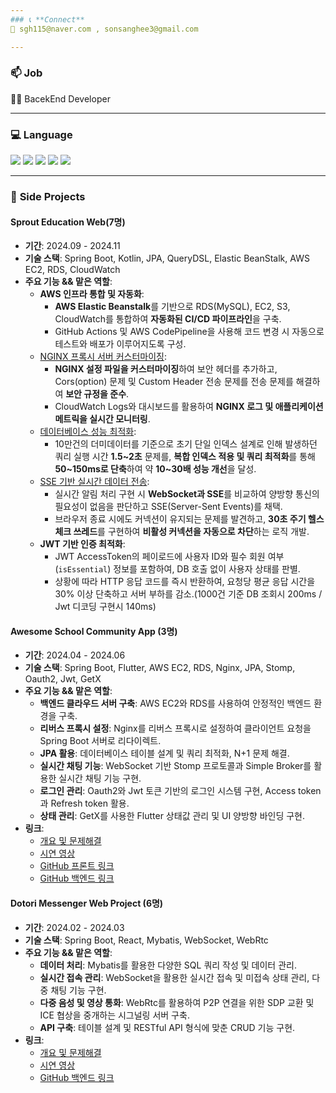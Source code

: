 ```yaml
---
### 📞 **Connect**
📧 sgh115@naver.com , sonsanghee3@gmail.com

---
```


### 📫 **Job**
👨‍💻 BacekEnd Developer

---

### 💻 **Language**
<div >
	<img src="https://img.shields.io/badge/Java-007396?style=flat&logo=Java&logoColor=white" />
	<img src="https://img.shields.io/badge/Kotlin-0095D5?style=flat&logo=Kotlin&logoColor=white" />
	<img src="https://img.shields.io/badge/TypeScript-3178C6?style=flat&logo=TypeScript&logoColor=white" />
	<img src="https://img.shields.io/badge/JavaScript-F7DF1E?style=flat&logo=JavaScript&logoColor=white" />
	<img src="https://img.shields.io/badge/Dart-0175C2?style=flat&logo=Dart&logoColor=white" />
</div>

---

### 💼 **Side Projects**
#### Sprout Education Web(7명)
- **기간**: 2024.09 - 2024.11
- **기술 스택**: Spring Boot, Kotlin, JPA, QueryDSL, Elastic BeanStalk, AWS EC2, RDS, CloudWatch
- **주요 기능 && 맡은 역할**:
  - **AWS 인프라 통합 및 자동화**:
    - **AWS Elastic Beanstalk**를 기반으로 RDS(MySQL), EC2, S3, CloudWatch를 통합하여 **자동화된 CI/CD 파이프라인**을 구축.
    - GitHub Actions 및 AWS CodePipeline을 사용해 코드 변경 시 자동으로 테스트와 배포가 이루어지도록 구성.
  - [NGINX 프록시 서버 커스터마이징](https://velog.io/@son93/Cors%EC%99%80-Preflightfeat.Nginx%EC%97%90-%EA%B4%80%ED%95%98%EC%97%AC):
    - **NGINX 설정 파일을 커스터마이징**하여 보안 헤더를 추가하고, Cors(option) 문제 및 Custom Header 전송 문제를 전송 문제를 해결하여 **보안 규정을 준수**.
    - CloudWatch Logs와 대시보드를 활용하여 **NGINX 로그 및 애플리케이션 메트릭을 실시간 모니터링**.
  - [데이터베이스 성능 최적화](https://velog.io/@son93/%EB%8B%A8%EC%9D%BC-%EC%9D%B8%EB%8D%B1%EC%8A%A4-vs-%EB%B3%B5%ED%95%A9-%EC%9D%B8%EB%8D%B1%EC%8A%A4-%EC%84%B1%EB%8A%A5-%EB%B9%84%EA%B5%90%EC%99%80-%EC%B5%9C%EC%A0%81%ED%99%94-%EC%82%AC%EB%A1%80):
    - 10만건의 더미데이터를 기준으로 초기 단일 인덱스 설계로 인해 발생하던 쿼리 실행 시간 **1.5~2초** 문제를, **복합 인덱스 적용 및 쿼리 최적화**를 통해 **50~150ms로 단축**하여 약 **10~30배 성능 개선**을 달성.
  - [SSE 기반 실시간 데이터 전송](https://velog.io/@son93/WebSocket-vs-SSE-%EC%96%B8%EC%A0%9C-%EC%96%B4%EB%96%BB%EA%B2%8C-%EC%82%AC%EC%9A%A9%ED%95%B4%EC%95%BC-%ED%95%A0%EA%B9%8C-feat.-Spring-Webflux):
    - 실시간 알림 처리 구현 시 **WebSocket과 SSE**를 비교하여 양방향 통신의 필요성이 없음을 판단하고 SSE(Server-Sent Events)를 채택.
    - 브라우저 종료 시에도 커넥션이 유지되는 문제를 발견하고, **30초 주기 헬스체크 쓰레드**를 구현하여 **비활성 커넥션을 자동으로 차단**하는 로직 개발.
  - **JWT 기반 인증 최적화**:
    - JWT AccessToken의 페이로드에 사용자 ID와 필수 회원 여부(`isEssential`) 정보를 포함하여, DB 호출 없이 사용자 상태를 판별.
    - 상황에 따라 HTTP 응답 코드를 즉시 반환하여, 요청당 평균 응답 시간을 30% 이상 단축하고 서버 부하를 감소.(1000건 기준  DB 조회시 200ms / Jwt 디코딩 구현시 140ms)

#### Awesome School Community App (3명)
- **기간**: 2024.04 - 2024.06
- **기술 스택**: Spring Boot, Flutter, AWS EC2, RDS, Nginx, JPA, Stomp, Oauth2, Jwt, GetX
- **주요 기능 && 맡은 역할**:
    - **백엔드 클라우드 서버 구축**: AWS EC2와 RDS를 사용하여 안정적인 백엔드 환경을 구축.
    - **리버스 프록시 설정**: Nginx를 리버스 프록시로 설정하여 클라이언트 요청을 Spring Boot 서버로 리다이렉트.
    - **JPA 활용**: 데이터베이스 테이블 설계 및 쿼리 최적화, N+1 문제 해결.
    - **실시간 채팅 기능**: WebSocket 기반 Stomp 프로토콜과 Simple Broker를 활용한 실시간 채팅 기능 구현.
    - **로그인 관리**: Oauth2와 Jwt 토큰 기반의 로그인 시스템 구현, Access token과 Refresh token 활용.
    - **상태 관리**: GetX를 사용한 Flutter 상태값 관리 및 UI 양방향 바인딩 구현.
- **링크**: 
  - [개요 및 문제해결](https://www.notion.so/2ea3e9b350f54686abddce1c4a282def)
  - [시연 영상](https://www.youtube.com/watch?v=NuTWiTgqucM)
  - [GitHub 프론트 링크](https://github.com/Higangssh/asome-fe-flutter)
  - [GitHub 백엔드 링크](https://github.com/Higangssh/Awesome_Baek)

#### Dotori Messenger Web Project (6명)
- **기간**: 2024.02 - 2024.03
- **기술 스택**: Spring Boot, React, Mybatis, WebSocket, WebRtc
- **주요 기능 && 맡은 역할**:
    - **데이터 처리**: Mybatis를 활용한 다양한 SQL 쿼리 작성 및 데이터 관리.
    - **실시간 접속 관리**: WebSocket을 활용한 실시간 접속 및 미접속 상태 관리, 다중 채팅 기능 구현.
    - **다중 음성 및 영상 통화**: WebRtc를 활용하여 P2P 연결을 위한 SDP 교환 및 ICE 협상을 중개하는 시그널링 서버 구축.
    - **API 구축**: 테이블 설계 및 RESTful API 형식에 맞춘 CRUD 기능 구현.
- **링크**: 
  - [개요 및 문제해결](https://robust-shoulder-1c6.notion.site/dotori-b47604655bd74e388a0b33d72f1e6677)
  - [시연 영상](https://www.youtube.com/watch?v=jVMS_riHU-0&t=2s)
  - [GitHub 백엔드 링크](https://github.com/Higangssh/acorn-final-be)

